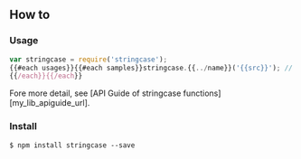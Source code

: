 How to
-------

### Usage


```Javascript
var stringcase = require('stringcase');
{{#each usages}}{{#each samples}}stringcase.{{../name}}('{{src}}'); // => "{{converted}}" 
{{/each}}{{/each}}
```

Fore more detail, see [API Guide of stringcase functions][my_lib_apiguide_url].


### Install

```
$ npm install stringcase --save
```
